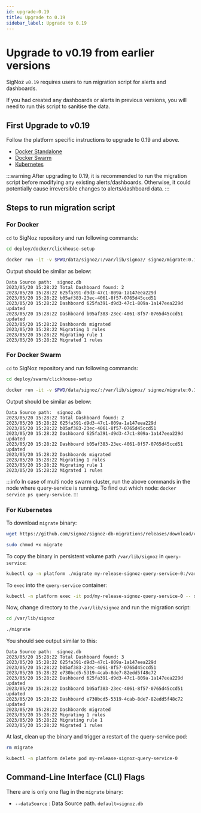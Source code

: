 ```yaml
---
id: upgrade-0.19
title: Upgrade to 0.19
sidebar_label: Upgrade to 0.19
---
```


# Upgrade to v0.19 from earlier versions

SigNoz `v0.19` requires users to run migration script for alerts and dashboards.

If you had created any dashboards or alerts in previous versions,
you will need to run this script to sanitise the data.

## First Upgrade to v0.19

Follow the platform specific instructions to upgrade to 0.19 and above.

- [Docker Standalone](https://signoz.io/docs/operate/docker-standalone/#upgrade)
- [Docker Swarm](https://signoz.io/docs/operate/docker-swarm/#upgrade)
- [Kubernetes](https://signoz.io/docs/operate/kubernetes/#upgrade)

:::warning
After upgrading to 0.19, it is recommended to run the migration script
before modifying any existing alerts/dashboards. Otherwise, it could
potentially cause irreversible changes to alerts/dashboard data.
:::

## Steps to run migration script

### For Docker

`cd` to SigNoz repository and run following commands:

```bash
cd deploy/docker/clickhouse-setup

docker run -it -v $PWD/data/signoz/:/var/lib/signoz/ signoz/migrate:0.19
```

Output should be similar as below:

```
Data Source path:  signoz.db
2023/05/20 15:28:22 Total Dashboard found: 2
2023/05/20 15:28:22 625fa391-d9d3-47c1-809a-1a147eea229d
2023/05/20 15:28:22 b05af383-23ec-4061-8f57-0765d45ccd51
2023/05/20 15:28:22 Dashboard 625fa391-d9d3-47c1-809a-1a147eea229d updated
2023/05/20 15:28:22 Dashboard b05af383-23ec-4061-8f57-0765d45ccd51 updated
2023/05/20 15:28:22 Dashboards migrated
2023/05/20 15:28:22 Migrating 1 rules
2023/05/20 15:28:22 Migrating rule 1
2023/05/20 15:28:22 Migrated 1 rules
```

### For Docker Swarm

`cd` to SigNoz repository and run following commands:

```bash
cd deploy/swarm/clickhouse-setup

docker run -it -v $PWD/data/signoz/:/var/lib/signoz/ signoz/migrate:0.19
```

Output should be similar as below:

```
Data Source path:  signoz.db
2023/05/20 15:28:22 Total Dashboard found: 2
2023/05/20 15:28:22 625fa391-d9d3-47c1-809a-1a147eea229d
2023/05/20 15:28:22 b05af383-23ec-4061-8f57-0765d45ccd51
2023/05/20 15:28:22 Dashboard 625fa391-d9d3-47c1-809a-1a147eea229d updated
2023/05/20 15:28:22 Dashboard b05af383-23ec-4061-8f57-0765d45ccd51 updated
2023/05/20 15:28:22 Dashboards migrated
2023/05/20 15:28:22 Migrating 1 rules
2023/05/20 15:28:22 Migrating rule 1
2023/05/20 15:28:22 Migrated 1 rules
```

:::info
In case of multi node swarm cluster, run the above commands in the node where
query-service is running. To find out which node: `docker service ps query-service`.
:::

### For Kubernetes

To download `migrate` binary:

```bash
wget https://github.com/signoz/signoz-db-migrations/releases/download/v0.19/migrate-v0.19-linux-amd64 -O migrate

sudo chmod +x migrate
```

To copy the binary in persistent volume path `/var/lib/signoz` in `query-service`:

```bash
kubectl cp -n platform ./migrate my-release-signoz-query-service-0:/var/lib/signoz/migrate
```

To `exec` into the `query-service` container:

```bash
kubectl -n platform exec -it pod/my-release-signoz-query-service-0 -- sh
```

Now, change directory to the `/var/lib/signoz` and run the migration script:

```bash
cd /var/lib/signoz

./migrate
```

You should see output similar to this:

```
Data Source path:  signoz.db
2023/05/20 15:28:22 Total Dashboard found: 3
2023/05/20 15:28:22 625fa391-d9d3-47c1-809a-1a147eea229d
2023/05/20 15:28:22 b05af383-23ec-4061-8f57-0765d45ccd51
2023/05/20 15:28:22 e730bcd5-5319-4cab-8de7-82edd5f48c72
2023/05/20 15:28:22 Dashboard 625fa391-d9d3-47c1-809a-1a147eea229d updated
2023/05/20 15:28:22 Dashboard b05af383-23ec-4061-8f57-0765d45ccd51 updated
2023/05/20 15:28:22 Dashboard e730bcd5-5319-4cab-8de7-82edd5f48c72 updated
2023/05/20 15:28:22 Dashboards migrated
2023/05/20 15:28:22 Migrating 1 rules
2023/05/20 15:28:22 Migrating rule 1
2023/05/20 15:28:22 Migrated 1 rules
```

At last, clean up the binary and trigger a restart of the query-service pod:

```bash
rm migrate

kubectl -n platform delete pod my-release-signoz-query-service-0
```

## Command-Line Interface (CLI) Flags

There are is only one flag in the `migrate` binary:

- `--dataSource` : Data Source path. `default=signoz.db`
